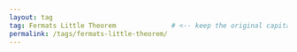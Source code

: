 ```yaml
---
layout: tag
tag: Fermats Little Theorem              # <‑‑ keep the original capitalization!
permalink: /tags/fermats-little-theorem/
---
```

